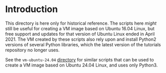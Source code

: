 <!--
SPDX-FileCopyrightText: 2021 Contributors to the P4 Project

SPDX-License-Identifier: Apache-2.0
-->

# Introduction

This directory is here only for historical reference.  The scripts
here _might_ still be useful for creating a VM image based on Ubuntu
16.04 Linux, but free support and updates for that version of Ubuntu
Linux ended in April 2021.  The VM created by these scripts also rely
upon and install Python2 versions of several Python libraries, which
the latest version of the tutorials repository no longer uses.

See the `vm-ubuntu-24.04` [directory](../vm-ubuntu-24.04) for similar
scripts that can be used to create a VM image based on Ubuntu 24.04
Linux, and uses only Python3.
